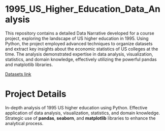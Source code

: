 # 1995_US_Higher_Education_Data_Analysis
This repository contains a detailed Data Narrative developed for a course project, exploring the landscape of US higher education in 1995. Using Python, the project employed advanced techniques to organize datasets and extract key insights about the economic statistics of US colleges at the time. The analysis demonstrated expertise in data analysis, visualization, statistics, and domain knowledge, effectively utilizing the powerful pandas and matplotlib libraries.


[Datasets link](http://lib.stat.cmu.edu/datasets/colleges/?authuser=0)

# Project Details
In-depth analysis of 1995 US higher education using Python. 
Effective application of data analysis, visualization, statistics, and domain knowledge. 
Strategic use of **pandas**, **seaborn**, and **matplotlib** libraries to enhance the analytical process.



